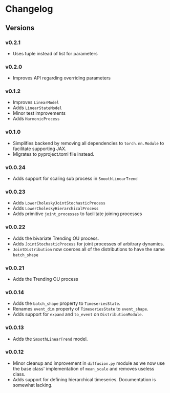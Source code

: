# Changelog

## Versions

### v0.2.1
 - Uses tuple instead of list for parameters

### v0.2.0
 - Improves API regarding overriding parameters

### v0.1.2
 - Improves `LinearModel`
 - Adds `LinearStateModel`
 - Minor test improvements
 - Adds `HarmonicProcess`

### v0.1.0
 - Simplifies backend by removing all dependencies to `torch.nn.Module` to facilitate supporting JAX.
 - Migrates to pyproject.toml file instead.

### v0.0.24
 - Adds support for scaling sub process in `SmoothLinearTrend`

### v0.0.23
 - Adds `LowerCholeskyJointStochasticProcess`
 - Adds `LowerCholeskyHierarchicalProcess`
 - Adds primitive `joint_processes` to facilitate joining processes

### v0.0.22
 - Adds the bivariate Trending OU process.
 - Adds `JointStochasticProcess` for joint processes of arbitrary dynamics.
 - `JointDistribution` now coerces all of the distributions to have the same `batch_shape`

### v0.0.21
 - Adds the Trending OU process

### v0.0.14
 - Adds the `batch_shape` property to `TimeseriesState`.
 - Renames `event_dim` property of `TimeseriesState` to `event_shape`.
 - Adds support for `expand` and `to_event` on `DistributionModule`.

### v0.0.13
 - Adds the `SmoothLinearTrend` model. 

### v0.0.12
 - Minor cleanup and improvement in `diffusion.py` module as we now use the base class' implementation of `mean_scale` 
   and removes useless class.
 - Adds support for defining hierarchical timeseries. Documentation is somewhat lacking.